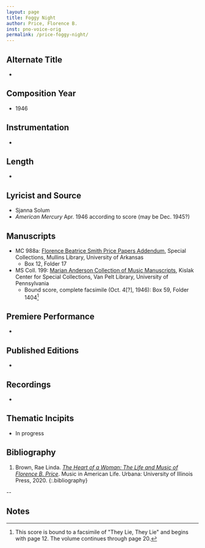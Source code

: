```yaml
---
layout: page
title: Foggy Night
author: Price, Florence B.
inst: pno-voice-orig
permalink: /price-foggy-night/
---
```


## Alternate Title
- 

## Composition Year
- 1946

## Instrumentation
- 

## Length
- 

## Lyricist and Source
- Sjanna Solum
- *American Mercury* Apr. 1946 according to score (may be Dec. 1945?)

## Manuscripts
- MC 988a: <a href="https://uark.as.atlas-sys.com/repositories/2/resources/1522" target="_blank">Florence Beatrice Smith Price Papers Addendum</a>, Special Collections, Mullins Library, University of Arkansas
    * Box 12, Folder 17
- MS Coll. 199: <a href="https://www.library.upenn.edu/detail/collection/marian-anderson-collection" target="_blank">Marian Anderson Collection of Music Manuscripts</a>, Kislak Center for Special Collections, Van Pelt Library, University of Pennsylvania
    * Bound score, complete facsimile (Oct. 4[?], 1946): Box 59, Folder 1404[^fn1]

## Premiere Performance
- 

## Published Editions
- 

## Recordings
- 

## Thematic Incipits
- In progress

## Bibliography
1. Brown, Rae Linda. <a href="https://www.worldcat.org/title/1122800180" target="_blank">*The Heart of a Woman: The Life and Music of Florence B. Price*</a>. Music in American Life. Urbana: University of Illinois Press, 2020.
{:.bibliography}

--

## Notes
[^fn1]: This score is bound to a facsimile of "They Lie, They Lie" and begins with page 12. The volume continues through page 20.
